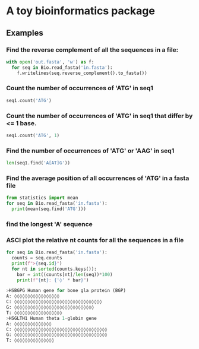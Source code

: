 # A toy bioinformatics package


## Examples 

### Find the reverse complement of all the sequences in a file:
```python
with open('out.fasta', 'w') as f:
  for seq in Bio.read_fasta('in.fasta'):
    f.writelines(seq.reverse_complement().to_fasta())
```

### Count the number of occurrences of 'ATG' in seq1
```python
seq1.count('ATG')
```

### Count the number of occurrences of 'ATG' in seq1 that differ by <= 1 base.
```python
seq1.count('ATG', 1)
```

### Find the number of occurrences of 'ATG' or 'AAG' in seq1
```python
len(seq1.find('A[AT]G'))
```

### Find the average position of all occurrences of 'ATG' in a fasta file
```python
from statistics import mean
for seq in Bio.read_fasta('in.fasta'):
  print(mean(seq.find('ATG')))
```

### find the longest 'A' sequence 



### ASCI plot the relative nt counts for all the sequences in a file
```python
for seq in Bio.read_fasta('in.fasta'):
  counts = seq.counts
  print(f">{seq.id}")
  for nt in sorted(counts.keys()):
    bar = int((counts[nt]/len(seq))*100)
    print(f"{nt}: {'◊' * bar}")

>HSBGPG Human gene for bone gla protein (BGP)
A: ◊◊◊◊◊◊◊◊◊◊◊◊◊◊◊◊◊
C: ◊◊◊◊◊◊◊◊◊◊◊◊◊◊◊◊◊◊◊◊◊◊◊◊◊◊◊◊◊◊◊◊◊
G: ◊◊◊◊◊◊◊◊◊◊◊◊◊◊◊◊◊◊◊◊◊◊◊◊◊◊◊◊◊◊
T: ◊◊◊◊◊◊◊◊◊◊◊◊◊◊◊◊◊◊
>HSGLTH1 Human theta 1-globin gene
A: ◊◊◊◊◊◊◊◊◊◊◊◊◊◊
C: ◊◊◊◊◊◊◊◊◊◊◊◊◊◊◊◊◊◊◊◊◊◊◊◊◊◊◊◊◊◊◊◊◊◊◊
G: ◊◊◊◊◊◊◊◊◊◊◊◊◊◊◊◊◊◊◊◊◊◊◊◊◊◊◊◊◊◊◊◊◊◊◊
T: ◊◊◊◊◊◊◊◊◊◊◊◊◊◊◊
```